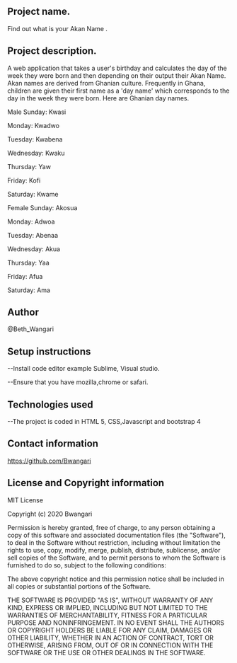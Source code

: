 ## Project name.
Find out what is your Akan Name .

## Project description.
A web application that takes a user's birthday and calculates the day of the week they were born and then depending on their output their Akan Name.
Akan names are derived from Ghanian culture. Frequently in Ghana, children are given their first name as a 'day name' which corresponds to the day in the week they were born. Here are Ghanian day names.

Male
Sunday: Kwasi

Monday: Kwadwo

Tuesday: Kwabena

Wednesday: Kwaku

Thursday:  Yaw

Friday: Kofi

Saturday: Kwame

Female
Sunday: Akosua

Monday: Adwoa

Tuesday: Abenaa

Wednesday: Akua

Thursday:  Yaa

Friday: Afua

Saturday: Ama

## Author
@Beth_Wangari

## Setup instructions
--Install code editor example Sublime, Visual studio.

--Ensure that you have mozilla,chrome or safari.


## Technologies used
--The project is coded in HTML 5, CSS,Javascript and bootstrap 4

## Contact information
https://github.com/Bwangari

## License and Copyright information
MIT License

Copyright (c) 2020 Bwangari

Permission is hereby granted, free of charge, to any person obtaining a copy of this software and associated documentation files (the "Software"), to deal in the Software without restriction, including without limitation the rights to use, copy, modify, merge, publish, distribute, sublicense, and/or sell copies of the Software, and to permit persons to whom the Software is furnished to do so, subject to the following conditions:

The above copyright notice and this permission notice shall be included in all copies or substantial portions of the Software.

THE SOFTWARE IS PROVIDED "AS IS", WITHOUT WARRANTY OF ANY KIND, EXPRESS OR IMPLIED, INCLUDING BUT NOT LIMITED TO THE WARRANTIES OF MERCHANTABILITY, FITNESS FOR A PARTICULAR PURPOSE AND NONINFRINGEMENT. IN NO EVENT SHALL THE AUTHORS OR COPYRIGHT HOLDERS BE LIABLE FOR ANY CLAIM, DAMAGES OR OTHER LIABILITY, WHETHER IN AN ACTION OF CONTRACT, TORT OR OTHERWISE, ARISING FROM, OUT OF OR IN CONNECTION WITH THE SOFTWARE OR THE USE OR OTHER DEALINGS IN THE SOFTWARE.